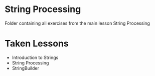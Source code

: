 # String Processing
Folder containing all exercises from the main lesson String Processing
# Taken Lessons
 - Introduction to Strings
 - String Processing
 - StringBuilder
